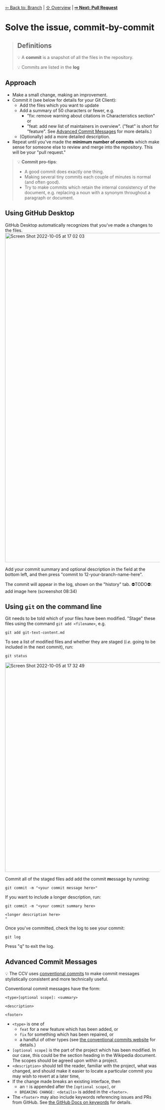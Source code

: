 [⇦ Back to: Branch](how-to-branch.md) | [⇧ Overview](README.md) | [**⇨ Next: Pull Request**](how-to-pr.md)

# Solve the issue, commit-by-commit

> ## Definitions
> 💡 A **commit** is a snapshot of all the files in the repository.
> 
> 💡 Commits are listed in the **log** 

## Approach

- Make a small change, making an improvement.
- Commit it (see below for details for your Git Client):
  - Add the files which you want to update
  - Add a summary of 50 characters or fewer, e.g. 
    - "fix: remove warning about citations in Characteristics section" or 
    - "feat: add new list of maintainers in overview". ("feat" is short for "feature". See [Advanced Commit Messages](#advanced-commit-messages) for more details.)
  - (Optionally) add a more detailed description.
- Repeat until you've made the **minimum number of commits** which make sense for someone else to review and merge into the repository. This will be your "pull request."


> 💡 **Commit pro-tips**:
> - A good commit does exactly one thing. 
> - Making several tiny commits each couple of minutes is normal (and often good).
> - Try to make commits which retain the internal consistency of the document, e.g. replacing a noun with a synonym throughout a paragraph or document.


## Using GitHub Desktop
GitHub Desktop automatically recognizes that you've made a changes to the files.
<img width="1072" alt="Screen Shot 2022-10-05 at 17 02 03" src="https://user-images.githubusercontent.com/2803227/194164478-218c4046-2769-45dd-8d06-102f5d2b4ac0.png">

Add your commit summary and optional description in the field at the bottom left, and then press "commit to 12-your-branch-name-here".

The commit will appear in the log, shown on the "history" tab.
⛔️TODO⛔️: add image here (screenshot 08:34)

## Using `git` on the command line

Git needs to be told which of your files have been modified. "Stage" these files using the command `git add <filename>`, e.g.

```shell
git add git-text-content.md
```

To see a list of modified files and whether they are staged (*i.e.* going to be included in the next commit), run:

```shell
git status
```

<img width="682" alt="Screen Shot 2022-10-05 at 17 32 49" src="https://user-images.githubusercontent.com/2803227/194168104-b12b4b6a-a14c-4ae0-8a47-530f97d9cf7e.png">

Commit all of the staged files add add the commit **m**essage by running:
```shell
git commit -m "<your commit message here>"
```

If you want to include a longer description, run:
```shell
git commit -m "<your commit summary here>

<longer description here>
"
```

Once you've committed, check the log to see your commit:
```shell
git log
```

Press "q" to exit the log.

## Advanced Commit Messages

💡 The CCV uses [conventional commits](https://www.conventionalcommits.org/) to make commit messages stylistically consistent and more technically useful.

Conventional commit messages have the form: 
```
<type>[optional scope]: <summary>

<description>

<footer>
```

- `<type>` is one of 
  - `feat` for a new feature which has been added, or 
  - `fix` for something which has been repaired, or 
  - a handful of other types (see [the conventional commits website](https://www.conventionalcommits.org/) for details.)
- `[optional scope]` is the part of the project which has been modified. In our case, this could be the section heading in the Wikipedia document. The scopes should be agreed upon within a project.
- `<description>` should tell the reader, familiar with the project, what was changed, and should make it easier to locate a particular commit you may wish to revert at a later time, 
- If the change made breaks an existing interface, then 
  - an `!` is appended after the `[optional scope]`, or 
  - `BREAKING CHANGE: <details>` is added in the `<footer>`.
- The `<footer>` may also include keywords referencing issues and PRs from GitHub. See [the GitHub Docs on keywords](https://docs.github.com/en/get-started/writing-on-github/working-with-advanced-formatting/using-keywords-in-issues-and-pull-requests) for details.